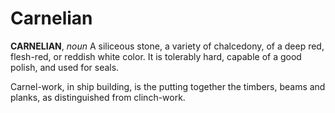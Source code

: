 # Carnelian

**CARNELIAN**, _noun_ A siliceous stone, a variety of chalcedony, of a deep red, flesh-red, or reddish white color. It is tolerably hard, capable of a good polish, and used for seals.

Carnel-work, in ship building, is the putting together the timbers, beams and planks, as distinguished from clinch-work.